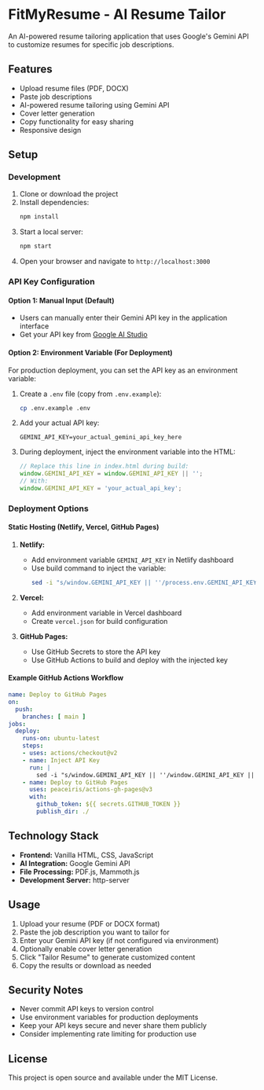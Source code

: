# FitMyResume - AI Resume Tailor

An AI-powered resume tailoring application that uses Google's Gemini API to customize resumes for specific job descriptions.

## Features

- Upload resume files (PDF, DOCX)
- Paste job descriptions
- AI-powered resume tailoring using Gemini API
- Cover letter generation
- Copy functionality for easy sharing
- Responsive design

## Setup

### Development

1. Clone or download the project
2. Install dependencies:
   ```bash
   npm install
   ```
3. Start a local server:
   ```bash
   npm start
   ```
4. Open your browser and navigate to `http://localhost:3000`

### API Key Configuration

#### Option 1: Manual Input (Default)
- Users can manually enter their Gemini API key in the application interface
- Get your API key from [Google AI Studio](https://makersuite.google.com/app/apikey)

#### Option 2: Environment Variable (For Deployment)
For production deployment, you can set the API key as an environment variable:

1. Create a `.env` file (copy from `.env.example`):
   ```bash
   cp .env.example .env
   ```

2. Add your actual API key:
   ```
   GEMINI_API_KEY=your_actual_gemini_api_key_here
   ```

3. During deployment, inject the environment variable into the HTML:
   ```javascript
   // Replace this line in index.html during build:
   window.GEMINI_API_KEY = window.GEMINI_API_KEY || '';
   // With:
   window.GEMINI_API_KEY = 'your_actual_api_key';
   ```

### Deployment Options

#### Static Hosting (Netlify, Vercel, GitHub Pages)

1. **Netlify:**
   - Add environment variable `GEMINI_API_KEY` in Netlify dashboard
   - Use build command to inject the variable:
     ```bash
     sed -i "s/window.GEMINI_API_KEY || ''/process.env.GEMINI_API_KEY || ''/g" index.html
     ```

2. **Vercel:**
   - Add environment variable in Vercel dashboard
   - Create `vercel.json` for build configuration

3. **GitHub Pages:**
   - Use GitHub Secrets to store the API key
   - Use GitHub Actions to build and deploy with the injected key

#### Example GitHub Actions Workflow

```yaml
name: Deploy to GitHub Pages
on:
  push:
    branches: [ main ]
jobs:
  deploy:
    runs-on: ubuntu-latest
    steps:
    - uses: actions/checkout@v2
    - name: Inject API Key
      run: |
        sed -i "s/window.GEMINI_API_KEY || ''/window.GEMINI_API_KEY || '${{ secrets.GEMINI_API_KEY }}'/g" index.html
    - name: Deploy to GitHub Pages
      uses: peaceiris/actions-gh-pages@v3
      with:
        github_token: ${{ secrets.GITHUB_TOKEN }}
        publish_dir: ./
```

## Technology Stack

- **Frontend:** Vanilla HTML, CSS, JavaScript
- **AI Integration:** Google Gemini API
- **File Processing:** PDF.js, Mammoth.js
- **Development Server:** http-server

## Usage

1. Upload your resume (PDF or DOCX format)
2. Paste the job description you want to tailor for
3. Enter your Gemini API key (if not configured via environment)
4. Optionally enable cover letter generation
5. Click "Tailor Resume" to generate customized content
6. Copy the results or download as needed

## Security Notes

- Never commit API keys to version control
- Use environment variables for production deployments
- Keep your API keys secure and never share them publicly
- Consider implementing rate limiting for production use

## License

This project is open source and available under the MIT License.